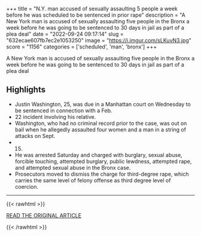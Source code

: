 +++
title = "N.Y. man accused of sexually assaulting 5 people a week before he was scheduled to be sentenced in prior rape"
description = "A New York man is accused of sexually assaulting five people in the Bronx a week before he was going to be sentenced to 30 days in jail as part of a plea deal"
date = "2022-09-24 09:17:14"
slug = "632ecae607fb7ec2e1053250"
image = "https://i.imgur.com/sLKuvN3.jpg"
score = "1156"
categories = ['scheduled', 'man', 'bronx']
+++

A New York man is accused of sexually assaulting five people in the Bronx a week before he was going to be sentenced to 30 days in jail as part of a plea deal

## Highlights

- Justin Washington, 25, was due in a Manhattan court on Wednesday to be sentenced in connection with a Feb.
- 22 incident involving his relative.
- Washington, who had no criminal record prior to the case, was out on bail when he allegedly assaulted four women and a man in a string of attacks on Sept.
- 15.
- He was arrested Saturday and charged with burglary, sexual abuse, forcible touching, attempted burglary, public lewdness, attempted rape, and attempted sexual abuse in the Bronx case.
- Prosecutors moved to dismiss the charge for third-degree rape, which carries the same level of felony offense as third degree level of coercion.

---

{{< rawhtml >}}
  <p class="article-category">
    <a target="_blank" href="https://www.nbcnews.com/news/us-news/ny-man-accused-sexually-assaulting-5-people-week-was-scheduled-sentenc-rcna49147">READ THE ORIGINAL ARTICLE</a>
  </p>
{{< /rawhtml >}}
